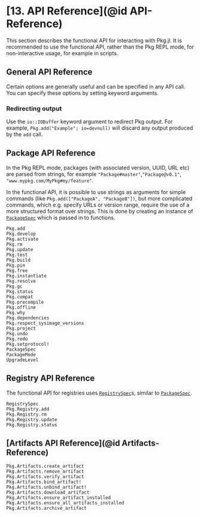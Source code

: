 # [**13.** API Reference](@id API-Reference)

This section describes the functional API for interacting with Pkg.jl.
It is recommended to use the functional API, rather than the Pkg REPL mode,
for non-interactive usage, for example in scripts.

## General API Reference

Certain options are generally useful and can be specified in any API call.
You can specify these options by setting keyword arguments.

### Redirecting output

Use the `io::IOBuffer` keyword argument to redirect Pkg output.
For example, `Pkg.add("Example"; io=devnull)` will discard any output produced by the `add` call.

## Package API Reference

In the Pkg REPL mode, packages (with associated version, UUID, URL etc) are parsed from strings,
for example `"Package#master"`,`"Package@v0.1"`, `"www.mypkg.com/MyPkg#my/feature"`.

In the functional API, it is possible to use strings as arguments for simple commands (like `Pkg.add(["PackageA", "PackageB"])`,
but more complicated commands, which e.g. specify URLs or version range, require the use of a more structured format over strings.
This is done by creating an instance of [`PackageSpec`](@ref) which is passed in to functions.

```@docs
Pkg.add
Pkg.develop
Pkg.activate
Pkg.rm
Pkg.update
Pkg.test
Pkg.build
Pkg.pin
Pkg.free
Pkg.instantiate
Pkg.resolve
Pkg.gc
Pkg.status
Pkg.compat
Pkg.precompile
Pkg.offline
Pkg.why
Pkg.dependencies
Pkg.respect_sysimage_versions
Pkg.project
Pkg.undo
Pkg.redo
Pkg.setprotocol!
PackageSpec
PackageMode
UpgradeLevel
```


## Registry API Reference

The functional API for registries uses [`RegistrySpec`](@ref)s, similar to
[`PackageSpec`](@ref).

```@docs
RegistrySpec
Pkg.Registry.add
Pkg.Registry.rm
Pkg.Registry.update
Pkg.Registry.status
```

## [Artifacts API Reference](@id Artifacts-Reference)

```@docs
Pkg.Artifacts.create_artifact
Pkg.Artifacts.remove_artifact
Pkg.Artifacts.verify_artifact
Pkg.Artifacts.bind_artifact!
Pkg.Artifacts.unbind_artifact!
Pkg.Artifacts.download_artifact
Pkg.Artifacts.ensure_artifact_installed
Pkg.Artifacts.ensure_all_artifacts_installed
Pkg.Artifacts.archive_artifact
```
